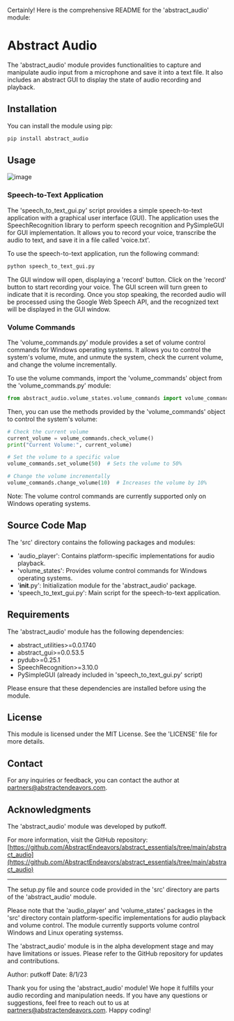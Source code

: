 Certainly! Here is the comprehensive README for the 'abstract_audio' module:

# Abstract Audio

The 'abstract_audio' module provides functionalities to capture and manipulate audio input from a microphone and save it into a text file. It also includes an abstract GUI to display the state of audio recording and playback.

## Installation

You can install the module using pip:

```bash
pip install abstract_audio
```

## Usage
![image](https://github.com/AbstractEndeavors/abstract_essentials/assets/57512254/c141175e-1ed5-4d1e-a7c4-005da30b020a)

### Speech-to-Text Application

The 'speech_to_text_gui.py' script provides a simple speech-to-text application with a graphical user interface (GUI). The application uses the SpeechRecognition library to perform speech recognition and PySimpleGUI for GUI implementation. It allows you to record your voice, transcribe the audio to text, and save it in a file called 'voice.txt'.

To use the speech-to-text application, run the following command:

```bash
python speech_to_text_gui.py
```

The GUI window will open, displaying a 'record' button. Click on the 'record' button to start recording your voice. The GUI screen will turn green to indicate that it is recording. Once you stop speaking, the recorded audio will be processed using the Google Web Speech API, and the recognized text will be displayed in the GUI window.

### Volume Commands

The 'volume_commands.py' module provides a set of volume control commands for Windows operating systems. It allows you to control the system's volume, mute, and unmute the system, check the current volume, and change the volume incrementally.

To use the volume commands, import the 'volume_commands' object from the 'volume_commands.py' module:

```python
from abstract_audio.volume_states.volume_commands import volume_commands
```

Then, you can use the methods provided by the 'volume_commands' object to control the system's volume:

```python
# Check the current volume
current_volume = volume_commands.check_volume()
print("Current Volume:", current_volume)

# Set the volume to a specific value
volume_commands.set_volume(50)  # Sets the volume to 50%

# Change the volume incrementally
volume_commands.change_volume(10)  # Increases the volume by 10%
```

Note: The volume control commands are currently supported only on Windows operating systems.

## Source Code Map

The 'src' directory contains the following packages and modules:

- 'audio_player': Contains platform-specific implementations for audio playback.
- 'volume_states': Provides volume control commands for Windows operating systems.
- '__init__.py': Initialization module for the 'abstract_audio' package.
- 'speech_to_text_gui.py': Main script for the speech-to-text application.

## Requirements

The 'abstract_audio' module has the following dependencies:

- abstract_utilities>=0.0.1740
- abstract_gui>=0.0.53.5
- pydub>=0.25.1
- SpeechRecognition>=3.10.0
- PySimpleGUI (already included in 'speech_to_text_gui.py' script)

Please ensure that these dependencies are installed before using the module.

## License

This module is licensed under the MIT License. See the 'LICENSE' file for more details.

## Contact

For any inquiries or feedback, you can contact the author at partners@abstractendeavors.com.

## Acknowledgments

The 'abstract_audio' module was developed by putkoff.

For more information, visit the GitHub repository: [https://github.com/AbstractEndeavors/abstract_essentials/tree/main/abstract_audio](https://github.com/AbstractEndeavors/abstract_essentials/tree/main/abstract_audio)

---

The setup.py file and source code provided in the 'src' directory are parts of the 'abstract_audio' module.

Please note that the 'audio_player' and 'volume_states' packages in the 'src' directory contain platform-specific implementations for audio playback and volume control. The module currently supports volume control Windows and Linux operating systemss.

The 'abstract_audio' module is in the alpha development stage and may have limitations or issues. Please refer to the GitHub repository for updates and contributions.

Author: putkoff
Date: 8/1/23

Thank you for using the 'abstract_audio' module! We hope it fulfills your audio recording and manipulation needs. If you have any questions or suggestions, feel free to reach out to us at partners@abstractendeavors.com. Happy coding!
